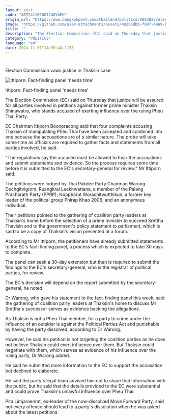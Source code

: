 ```yaml
---
layout: post
code: "ART241101081740YAMK"
origin_url: "https://www.bangkokpost.com/thailand/politics/2893823/election-commission-vows-justice-in-thaksin-case"
image: "https://github.com/user-attachments/assets/40295dbb-f987-4969-bd4b-40528a949fe7"
title: ""
description: "The Election Commission (EC) said on Thursday that justice will be assured for all parties involved in petitions against former prime minister Thaksin Shinawatra, who stands accused of exerting influence over the ruling Pheu Thai Party."
category: "POLITICS"
language: "en"
date: 2024-11-01T14:59:44.115Z
---
```


# 

Election Commission vows justice in Thaksin case

![Ittiporn: Fact-finding panel 'needs time'](https://github.com/user-attachments/assets/e988f5ab-5117-4928-a755-bca24c2bb230)

Ittiporn: Fact-finding panel 'needs time'

The Election Commission (EC) said on Thursday that justice will be assured for all parties involved in petitions against former prime minister Thaksin Shinawatra, who stands accused of exerting influence over the ruling Pheu Thai Party.

EC Chairman Ittiporn Boonpracong said that four complaints accusing Thaksin of manipulating Pheu Thai have been accepted and combined into one because the accusations are of a similar nature. The probe will take some time as officials are required to gather facts and statements from all parties involved, he said.

"The regulations say the accused must be allowed to hear the accusations and submit statements and evidence. So the process requires some time before it is submitted to the EC's secretary-general for review," Mr Ittiporn said.

The petitions were lodged by Thai Pakdee Party Chairman Warong Dechgitvigrom; Ruangkrai Leekitwattana, a member of the Palang Pracharath Party (PPRP); Noppharut Worachitwutthikun, a former key leader of the political group Phirap Khao 2006; and an anonymous individual.

Their petitions pointed to the gathering of coalition party leaders at Thaksin's home before the selection of a prime minister to succeed Srettha Thavisin and to the government's policy statement to parliament, which is said to be a copy of Thaksin's vision presented at a forum.

According to Mr Ittiporn, the petitioners have already submitted statements to the EC's fact-finding panel, a process which is expected to take 30 days to complete.

The panel can seek a 30-day extension but then is required to submit the findings to the EC's secretary-general, who is the registrar of political parties, for review.

The EC's decision will depend on the report submitted by the secretary-general, he noted.

Dr Warong, who gave his statement to the fact-finding panel this week, said the gathering of coalition party leaders at Thaksin's home to discuss Mr Srettha's successor serves as evidence backing the allegations.

As Thaksin is not a Pheu Thai member, for a party to come under the influence of an outsider is against the Political Parties Act and punishable by having the party dissolved, according to Dr Warong.

However, he said his petition is not targeting the coalition parties as he does not believe Thaksin could exert influence over them. But Thaksin could negotiate with them, which serves as evidence of his influence over the ruling party, Dr Warong added.

He said he submitted more information to the EC to support the accusation but declined to elaborate.

He said the party's legal team advised him not to share that information with the public, but he said that the details provided to the EC were substantial and could prove Thaksin's unlawful influence over Pheu Thai.

Pita Limjaroenrat, ex-leader of the now-dissolved Move Forward Party, said not every offence should lead to a party's dissolution when he was asked about the latest petitions.